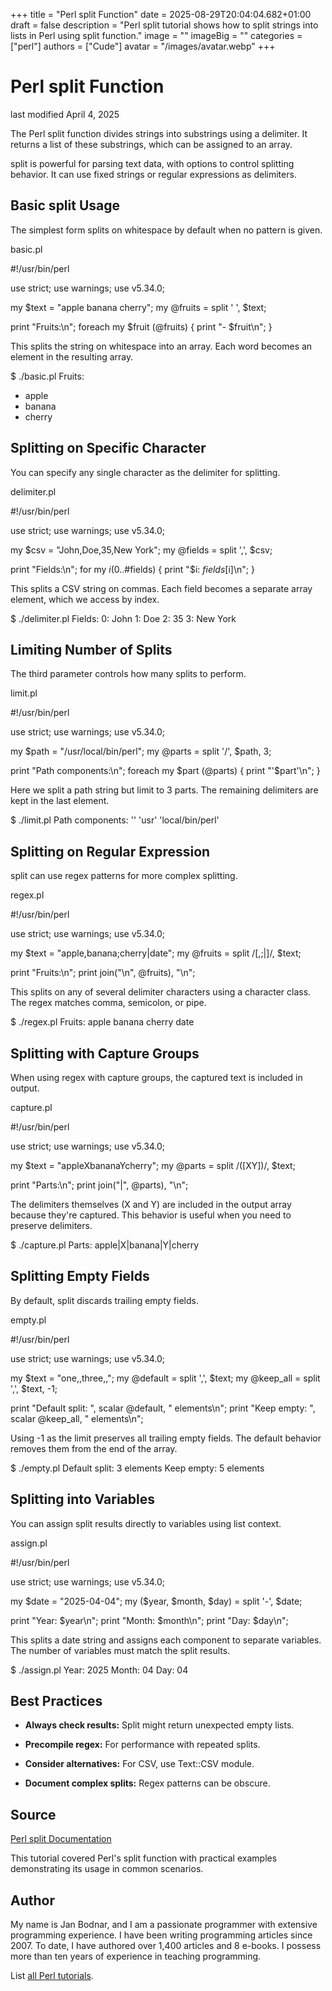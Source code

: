 +++
title = "Perl split Function"
date = 2025-08-29T20:04:04.682+01:00
draft = false
description = "Perl split tutorial shows how to split strings into lists in Perl using split function."
image = ""
imageBig = ""
categories = ["perl"]
authors = ["Cude"]
avatar = "/images/avatar.webp"
+++

# Perl split Function

last modified April 4, 2025

The Perl split function divides strings into substrings using
a delimiter. It returns a list of these substrings, which can be assigned
to an array.

split is powerful for parsing text data, with options to
control splitting behavior. It can use fixed strings or regular expressions
as delimiters.

## Basic split Usage

The simplest form splits on whitespace by default when no pattern is given.

basic.pl
  

#!/usr/bin/perl

use strict;
use warnings;
use v5.34.0;

my $text = "apple banana cherry";
my @fruits = split ' ', $text;

print "Fruits:\n";
foreach my $fruit (@fruits) {
    print "- $fruit\n";
}

This splits the string on whitespace into an array. Each word becomes an
element in the resulting array.

$ ./basic.pl
Fruits:
- apple
- banana
- cherry

## Splitting on Specific Character

You can specify any single character as the delimiter for splitting.

delimiter.pl
  

#!/usr/bin/perl

use strict;
use warnings;
use v5.34.0;

my $csv = "John,Doe,35,New York";
my @fields = split ',', $csv;

print "Fields:\n";
for my $i (0..$#fields) {
    print "$i: $fields[$i]\n";
}

This splits a CSV string on commas. Each field becomes a separate array
element, which we access by index.

$ ./delimiter.pl
Fields:
0: John
1: Doe
2: 35
3: New York

## Limiting Number of Splits

The third parameter controls how many splits to perform.

limit.pl
  

#!/usr/bin/perl

use strict;
use warnings;
use v5.34.0;

my $path = "/usr/local/bin/perl";
my @parts = split '/', $path, 3;

print "Path components:\n";
foreach my $part (@parts) {
    print "'$part'\n";
}

Here we split a path string but limit to 3 parts. The remaining delimiters
are kept in the last element.

$ ./limit.pl
Path components:
''
'usr'
'local/bin/perl'

## Splitting on Regular Expression

split can use regex patterns for more complex splitting.

regex.pl
  

#!/usr/bin/perl

use strict;
use warnings;
use v5.34.0;

my $text = "apple,banana;cherry|date";
my @fruits = split /[,;|]/, $text;

print "Fruits:\n";
print join("\n", @fruits), "\n";

This splits on any of several delimiter characters using a character class.
The regex matches comma, semicolon, or pipe.

$ ./regex.pl
Fruits:
apple
banana
cherry
date

## Splitting with Capture Groups

When using regex with capture groups, the captured text is included in output.

capture.pl
  

#!/usr/bin/perl

use strict;
use warnings;
use v5.34.0;

my $text = "appleXbananaYcherry";
my @parts = split /([XY])/, $text;

print "Parts:\n";
print join("|", @parts), "\n";

The delimiters themselves (X and Y) are included in the output array because
they're captured. This behavior is useful when you need to preserve delimiters.

$ ./capture.pl
Parts:
apple|X|banana|Y|cherry

## Splitting Empty Fields

By default, split discards trailing empty fields.

empty.pl
  

#!/usr/bin/perl

use strict;
use warnings;
use v5.34.0;

my $text = "one,,three,,";
my @default = split ',', $text;
my @keep_all = split ',', $text, -1;

print "Default split: ", scalar @default, " elements\n";
print "Keep empty: ", scalar @keep_all, " elements\n";

Using -1 as the limit preserves all trailing empty fields. The default
behavior removes them from the end of the array.

$ ./empty.pl
Default split: 3 elements
Keep empty: 5 elements

## Splitting into Variables

You can assign split results directly to variables using list context.

assign.pl
  

#!/usr/bin/perl

use strict;
use warnings;
use v5.34.0;

my $date = "2025-04-04";
my ($year, $month, $day) = split '-', $date;

print "Year: $year\n";
print "Month: $month\n";
print "Day: $day\n";

This splits a date string and assigns each component to separate variables.
The number of variables must match the split results.

$ ./assign.pl
Year: 2025
Month: 04
Day: 04

## Best Practices

- **Always check results:** Split might return unexpected empty lists.

- **Precompile regex:** For performance with repeated splits.

- **Consider alternatives:** For CSV, use Text::CSV module.

- **Document complex splits:** Regex patterns can be obscure.

## Source

[Perl split Documentation](https://perldoc.perl.org/functions/split)

This tutorial covered Perl's split function with practical
examples demonstrating its usage in common scenarios.

## Author

My name is Jan Bodnar, and I am a passionate programmer with extensive
programming experience. I have been writing programming articles since 2007.
To date, I have authored over 1,400 articles and 8 e-books. I possess more
than ten years of experience in teaching programming.

List [all Perl tutorials](/all/#perl).